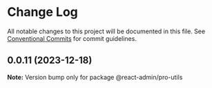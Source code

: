 # Change Log

All notable changes to this project will be documented in this file.
See [Conventional Commits](https://conventionalcommits.org) for commit guidelines.

## 0.0.11 (2023-12-18)

**Note:** Version bump only for package @react-admin/pro-utils
